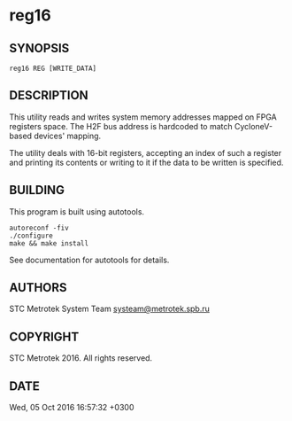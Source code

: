 reg16
=====

SYNOPSIS
--------

    reg16 REG [WRITE_DATA]

DESCRIPTION
-----------

This utility reads and writes system memory addresses mapped on FPGA registers
space. The H2F bus address is hardcoded to match CycloneV-based devices'
mapping.

The utility deals with 16-bit registers, accepting an index of such a register
and printing its contents or writing to it if the data to be written is
specified.

BUILDING
--------

  This program is built using autotools.

    autoreconf -fiv
    ./configure
    make && make install

  See documentation for autotools for details.

AUTHORS
-------

  STC Metrotek System Team <systeam@metrotek.spb.ru>

COPYRIGHT
---------

  STC Metrotek 2016. All rights reserved.

DATE
----

  Wed, 05 Oct 2016 16:57:32 +0300

